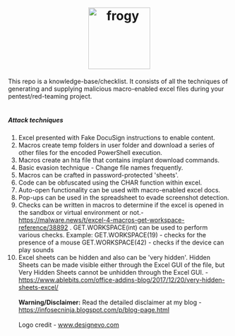 <h1 align="center">
  <a href="https://github.com/iamthefrogy/frogy"><img src="https://user-images.githubusercontent.com/8291014/111030700-a4cf2180-83fb-11eb-840b-39185a478d85.png" alt="frogy" height=140px></a>
  </h1>
This repo is a knowledge-base/checklist. It consists of all the techniques of generating and supplying malicious macro-enabled excel files during your pentest/red-teaming project.<br/><br/>
    
##### Attack techniques
1. Excel presented with Fake DocuSign instructions to enable content.
2. Macros create temp folders in user folder and download a series of other files for the encoded PowerShell execution.
3. Macros create an hta file that contains implant download commands.
4. Basic evasion technique - Change file names frequently.
5. Macros can be crafted in password-protected 'sheets'.
6. Code can be obfuscated using the CHAR function within excel.
7. Auto-open functionality can be used with macro-enabled excel docs.
8. Pop-ups can be used in the spreadsheet to evade screenshot detection.
9. Checks can be written in macros to determine if the excel is opened in the sandbox or virtual environment or not.- https://malware.news/t/excel-4-macros-get-workspace-reference/38892 . GET.WORKSPACE(int) can be used to perform various checks. Example:
GET.WORKSPACE(19) - checks for the presence of a mouse
GET.WORKSPACE(42) - checks if the device can play sounds
10. Excel sheets can be hidden and also can be 'very hidden'. Hidden Sheets can be made visible either through the Excel GUI of the file, but Very Hidden Sheets cannot be unhidden through the Excel GUI. - https://www.ablebits.com/office-addins-blog/2017/12/20/very-hidden-sheets-excel/<br/><br/>
**Warning/Disclaimer:** Read the detailed disclaimer at my blog - https://infosecninja.blogspot.com/p/blog-page.html<br/><br/>
Logo credit - www.designevo.com
